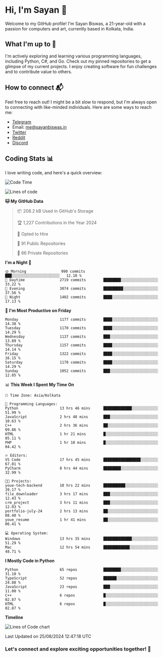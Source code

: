 # Hi, I'm Sayan 👋

Welcome to my GitHub profile! I'm Sayan Biswas, a 21-year-old with a passion for computers and art, currently based in Kolkata, India.

## What I'm up to 🚀

I'm actively exploring and learning various programming languages, including Python, C#, and Go. Check out my pinned repositories to get a glimpse of my current projects. I enjoy creating software for fun challenges and to contribute value to others.

## How to connect 📬

Feel free to reach out! I might be a bit slow to respond, but I'm always open to connecting with like-minded individuals. Here are some ways to reach me:

- [Telegram](https://t.me/dank_as_fuck)
- Email: [me@sayanbiswas.in](mailto:me@sayanbiswas.in)
- [Twitter](https://twitter.com/TheDankDel)
- [Reddit](https://www.reddit.com/user/dank_as_fuck_/)
- [Discord](https://discordapp.com/users/506536929152466945)

## Coding Stats 📊

I love writing code, and here's a quick overview:

<!--START_SECTION:waka-->
![Code Time](http://img.shields.io/badge/Code%20Time-1%2C686%20hrs%2037%20mins-blue)

![Lines of code](https://img.shields.io/badge/From%20Hello%20World%20I%27ve%20Written-5.9%20million%20lines%20of%20code-blue)

**🐱 My GitHub Data** 

> 📦 208.2 kB Used in GitHub's Storage 
 > 
> 🏆 1,227 Contributions in the Year 2024
 > 
> 💼 Opted to Hire
 > 
> 📜 91 Public Repositories 
 > 
> 🔑 66 Private Repositories 
 > 
**I'm a Night 🦉** 

```text
🌞 Morning                990 commits         ███░░░░░░░░░░░░░░░░░░░░░░   12.10 % 
🌆 Daytime                2719 commits        ████████░░░░░░░░░░░░░░░░░   33.22 % 
🌃 Evening                3074 commits        █████████░░░░░░░░░░░░░░░░   37.56 % 
🌙 Night                  1402 commits        ████░░░░░░░░░░░░░░░░░░░░░   17.13 % 
```
📅 **I'm Most Productive on Friday** 

```text
Monday                   1177 commits        ████░░░░░░░░░░░░░░░░░░░░░   14.38 % 
Tuesday                  1170 commits        ████░░░░░░░░░░░░░░░░░░░░░   14.29 % 
Wednesday                1137 commits        ███░░░░░░░░░░░░░░░░░░░░░░   13.89 % 
Thursday                 1157 commits        ████░░░░░░░░░░░░░░░░░░░░░   14.14 % 
Friday                   1322 commits        ████░░░░░░░░░░░░░░░░░░░░░   16.15 % 
Saturday                 1170 commits        ████░░░░░░░░░░░░░░░░░░░░░   14.29 % 
Sunday                   1052 commits        ███░░░░░░░░░░░░░░░░░░░░░░   12.85 % 
```


📊 **This Week I Spent My Time On** 

```text
🕑︎ Time Zone: Asia/Kolkata

💬 Programming Languages: 
Python                   13 hrs 46 mins      █████████████░░░░░░░░░░░░   51.99 % 
JavaScript               2 hrs 48 mins       ███░░░░░░░░░░░░░░░░░░░░░░   10.63 % 
C++                      2 hrs 36 mins       ██░░░░░░░░░░░░░░░░░░░░░░░   09.86 % 
HTML                     1 hr 21 mins        █░░░░░░░░░░░░░░░░░░░░░░░░   05.11 % 
PHP                      1 hr 10 mins        █░░░░░░░░░░░░░░░░░░░░░░░░   04.42 % 

🔥 Editors: 
VS Code                  17 hrs 45 mins      █████████████████░░░░░░░░   67.01 % 
PyCharm                  8 hrs 44 mins       ████████░░░░░░░░░░░░░░░░░   32.99 % 

🐱‍💻 Projects: 
youe-tech-backend        10 hrs 22 mins      ██████████░░░░░░░░░░░░░░░   39.17 % 
file_downloader          3 hrs 17 mins       ███░░░░░░░░░░░░░░░░░░░░░░   12.43 % 
crm_project              3 hrs 11 mins       ███░░░░░░░░░░░░░░░░░░░░░░   12.03 % 
portfolio-july-24        2 hrs 13 mins       ██░░░░░░░░░░░░░░░░░░░░░░░   08.40 % 
youe_resume              1 hr 41 mins        ██░░░░░░░░░░░░░░░░░░░░░░░   06.41 % 

💻 Operating System: 
Windows                  13 hrs 35 mins      █████████████░░░░░░░░░░░░   51.29 % 
Mac                      12 hrs 54 mins      ████████████░░░░░░░░░░░░░   48.71 % 
```

**I Mostly Code in Python** 

```text
Python                   65 repos            ████████░░░░░░░░░░░░░░░░░   31.10 % 
TypeScript               52 repos            ██████░░░░░░░░░░░░░░░░░░░   24.88 % 
JavaScript               23 repos            ███░░░░░░░░░░░░░░░░░░░░░░   11.00 % 
C++                      6 repos             █░░░░░░░░░░░░░░░░░░░░░░░░   02.87 % 
HTML                     6 repos             █░░░░░░░░░░░░░░░░░░░░░░░░   02.87 % 
```



**Timeline**

![Lines of Code chart](https://raw.githubusercontent.com/Dank-del/Dank-del/main/assets/bar_graph.png)


 Last Updated on 25/08/2024 12:47:18 UTC
<!--END_SECTION:waka-->

### Let's connect and explore exciting opportunities together! 🚀
